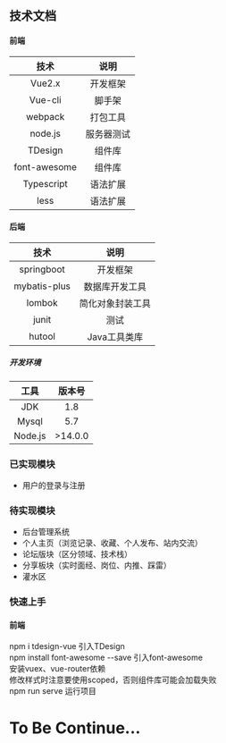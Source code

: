 ## 技术文档

#### 前端
|技术|说明|
|:--:|:--:|
|Vue2.x|开发框架
|Vue-cli|脚手架
|webpack|打包工具
|node.js|服务器测试
|TDesign|组件库
|font-awesome|组件库
|Typescript|语法扩展
|less|语法扩展

#### 后端
|技术|说明|
|:--:|:--:|
|springboot|开发框架
|mybatis-plus|数据库开发工具
|lombok|简化对象封装工具
|junit|测试
|hutool|Java工具类库

##### 开发环境
|工具|版本号
|:--:|:--:
|JDK|1.8
|Mysql|5.7
|Node.js|>14.0.0


### 已实现模块
- 用户的登录与注册

### 待实现模块
- 后台管理系统
- 个人主页（浏览记录、收藏、个人发布、站内交流）
- 论坛版块（区分领域、技术栈）
- 分享板块（实时面经、岗位、内推、踩雷）
- 灌水区

### 快速上手  
#### 前端
npm i tdesign-vue 引入TDesign  
npm install font-awesome --save 引入font-awesome  
安装vuex、vue-router依赖  
修改样式时注意要使用scoped，否则组件库可能会加载失败  
npm run serve 运行项目  

# To Be Continue...
